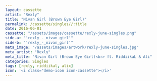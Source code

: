 ```yaml
---
layout: cassette
artist: "Rexly"
title: "Nivan Girl (Brown Eye Girl)"
permalink: /cassette/singles//:title
date: 2016-06-01
cassette: "/assets/images/cassette/rexly-june-singles.png"
side-a: "'rexly_-_nivan_girl'"
side-b: "'rexly_-_nivan_girl'"
meta_image: "/assets/images/artwork/rexly-june-singles.jpg"
meta_artist: "Rexly"
meta_title: "Nivan Girl (Brown Eye Girl)<br> ft. RiddiikaL & Ali"
categories: Singles
tags: [rexly, riddiikal, alix]
icon: '<i class="demo-icon icon-cassette"></i>'
---
```

